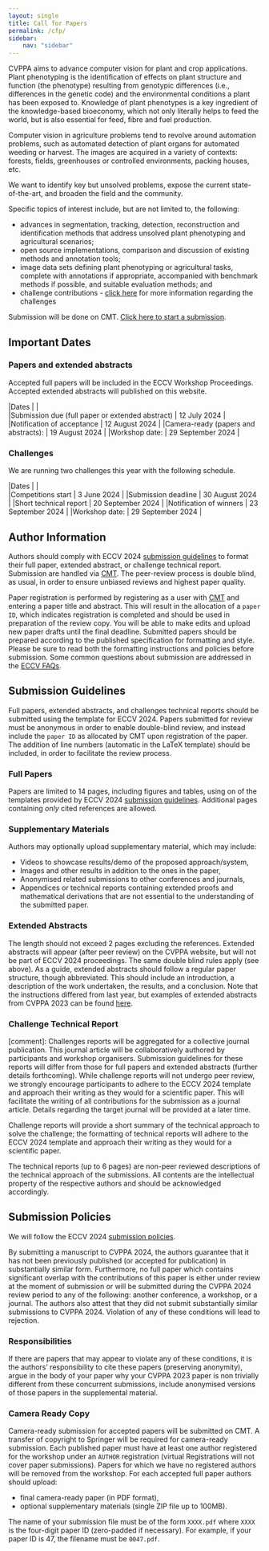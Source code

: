 ```yaml
---
layout: single
title: Call for Papers
permalink: /cfp/
sidebar:
    nav: "sidebar"
---
```



CVPPA aims to advance computer vision for plant and crop applications. Plant phenotyping is the identification of effects on plant structure and function (the phenotype) resulting from genotypic differences (i.e., differences in the genetic code) and the environmental conditions a plant has been exposed to. Knowledge of plant phenotypes is a key ingredient of the knowledge-based bioeconomy, which not only literally helps to feed the world, but is also essential for feed, fibre and fuel production.

Computer vision in agriculture problems tend to revolve around automation problems, such as automated detection of plant organs for automated weeding or harvest. The images are acquired in a variety of contexts: forests, fields, greenhouses or controlled environments, packing houses, etc.

We want to identify key but unsolved problems, expose the current state-of-the-art, and broaden the field and the community.

Specific topics of interest include, but are not limited to, the following:

* advances in segmentation, tracking, detection, reconstruction and identification methods that address unsolved plant phenotyping and agricultural scenarios;
* open source implementations, comparison and discussion of existing methods and annotation tools;
* image data sets defining plant phenotyping or agricultural tasks, complete with annotations if appropriate, accompanied with benchmark methods if possible, and suitable evaluation methods; and
* challenge contributions - [click here](/challenges/) for more information regarding the challenges

Submission will be done on CMT. [Click here to start a submission](https://cmt3.research.microsoft.com/CVPPA2024).

## Important Dates

### Papers and extended abstracts

Accepted full papers will be included in the ECCV Workshop Proceedings. Accepted extended abstracts will published on this website.

|Dates       |       |      
|Submission due (full paper or extended abstract) | 12 July 2024 |
|Notification of acceptance | 12 August 2024 | 
|Camera-ready (papers and abstracts): | 19 August 2024 | 
|Workshop date: | 29 September 2024 | 

### Challenges

We are running two challenges this year with the following schedule.

|Dates       |       |      
|Competitions start | 3 June 2024 |
|Submission deadline | 30 August 2024 |
|Short technical report | 20 September 2024 |
|Notification of winners | 23 September 2024 | 
|Workshop date: | 29 September 2024 | 

## Author Information

Authors should comply with ECCV 2024 [submission guidelines](https://eccv.ecva.net/Conferences/2024/SubmissionPolicies) to format their full paper, extended abstract, or challenge technical report. Submission are handled via [CMT](https://cmt3.research.microsoft.com/CVPPA2024). The peer-review process is double blind, as usual, in order to ensure unbiased reviews and highest paper quality.

Paper registration is performed by registering as a user with [CMT](https://cmt3.research.microsoft.com/CVPPA2024) and entering a paper title and abstract. This will result in the allocation of a `paper ID`, which indicates registration is completed and should be used in preparation of the review copy. You will be able to make edits and upload new paper drafts until the final deadline. Submitted papers should be prepared according to the published specification for formatting and style. Please be sure to read both the formatting instructions and policies before submission. Some common questions about submission are addressed in the [ECCV FAQs](https://eccv.ecva.net/Conferences/2024/FAQs).

## Submission Guidelines

Full papers, extended abstracts, and challenges technical reports should be submitted using the template for ECCV 2024. Papers submitted for review must be anonymous in order to enable double-blind review, and instead include the `paper ID` as allocated by CMT upon registration of the paper. The addition of line numbers (automatic in the LaTeX template) should be included, in order to facilitate the review process.

### Full Papers
Papers are limited to 14 pages, including figures and tables, using on of the templates provided by ECCV 2024 [submission guidelines](https://eccv.ecva.net/Conferences/2024/SubmissionPolicies). Additional pages containing *only* cited references are allowed.

### Supplementary Materials

Authors may optionally upload supplementary material, which may include:

* Videos to showcase results/demo of the proposed approach/system,
* Images and other results in addition to the ones in the paper,
* Anonymised related submissions to other conferences and journals,
* Appendices or technical reports containing extended proofs and mathematical derivations that are not essential to the understanding of the submitted paper.

### Extended Abstracts

The length should not exceed 2 pages excluding the references. Extended abstracts will appear (after peer review) on the CVPPA website, but will not be part of ECCV 2024 proceedings. The same double blind rules apply (see above). As a guide, extended abstracts should follow a regular paper structure, though abbreviated. This should include an introduction, a description of the work undertaken, the results, and a conclusion. Note that the instructions differed from last year, but examples of extended abstracts from CVPPA 2023 can be found [here](https://cvppa2023.github.io/program/).

### Challenge Technical Report

[comment]: Challenges reports will be aggregated for a collective journal publication. This journal article will be collaboratively authored by participants and workshop organisers. Submission guidelines for these reports will differ from those for full papers and extended abstracts (further details forthcoming). While challenge reports will not undergo peer review, we strongly encourage participants to adhere to the ECCV 2024 template and approach their writing as they would for a scientific paper. This will facilitate the writing of all contributions for the submission as a journal article. Details regarding the target journal will be provided at a later time.

Challenge reports will provide a short summary of the technical approach to solve the challenge; the formatting of technical reports will adhere to the ECCV 2024 template and approach their writing as they would for a scientific paper. 

The technical reports (up to 6 pages) are non-peer reviewed descriptions of the technical approach of the submissions. All contents are the intellectual property of the respective authors and should be acknowledged accordingly.

## Submission Policies

We will follow the ECCV 2024 [submission policies](https://eccv.ecva.net/Conferences/2024/SubmissionPolicies).

By submitting a manuscript to CVPPA 2024, the authors guarantee that it has not been previously published (or accepted for publication) in substantially similar form. Furthermore, no full paper which contains significant overlap with the contributions of this paper is either under review at the moment of submission or will be submitted during the CVPPA 2024 review period to any of the following: another conference, a workshop, or a journal. The authors also attest that they did not submit substantially similar submissions to CVPPA 2024. Violation of any of these conditions will lead to rejection.

### Responsibilities

If there are papers that may appear to violate any of these conditions, it is the authors’ responsibility to cite these papers (preserving anonymity), argue in the body of your paper why your CVPPA 2023 paper is non trivially different from these concurrent submissions, include anonymised versions of those papers in the supplemental material.

### Camera Ready Copy

Camera-ready submission for accepted papers will be submitted on CMT. A transfer of copyright to Springer will be required for camera-ready submission. Each published paper must have at least one author registered for the workshop under an `AUTHOR` registration (virtual Registrations will not cover paper submissions). Papers for which we have no registered authors will be removed from the workshop. For each accepted full paper authors should upload:

* final camera-ready paper (in PDF format),
* optional supplementary materials (single ZIP file up to 100MB).

The name of your submission file must be of the form `XXXX.pdf` where `XXXX` is the four-digit paper ID (zero-padded if necessary). For example, if your paper ID is 47, the filename must be `0047.pdf`.
